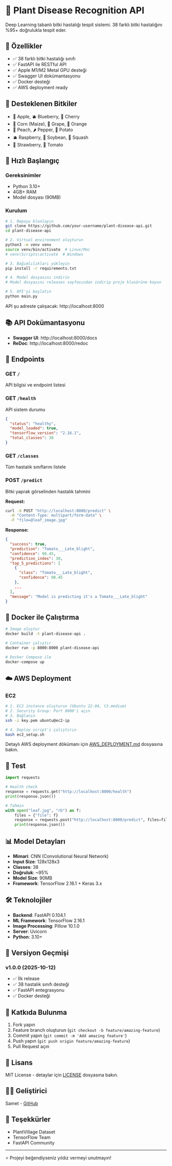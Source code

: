 # 🌿 Plant Disease Recognition API

Deep Learning tabanlı bitki hastalığı tespit sistemi. 38 farklı bitki hastalığını %95+ doğrulukla tespit eder.

## 🎯 Özellikler

- ✅ 38 farklı bitki hastalığı sınıfı
- ✅ FastAPI ile RESTful API
- ✅ Apple M1/M2 Metal GPU desteği
- ✅ Swagger UI dokümantasyonu
- ✅ Docker desteği
- ✅ AWS deployment ready

## 🌱 Desteklenen Bitkiler

- 🍎 Apple, 🫐 Blueberry, 🍒 Cherry
- 🌽 Corn (Maize), 🍇 Grape, 🍊 Orange
- 🍑 Peach, 🌶️ Pepper, 🥔 Potato
- 🫐 Raspberry, 🫘 Soybean, 🥒 Squash
- 🍓 Strawberry, 🍅 Tomato

## 🚀 Hızlı Başlangıç

### Gereksinimler

- Python 3.10+
- 4GB+ RAM
- Model dosyası (90MB)

### Kurulum

```bash
# 1. Repoyu klonlayın
git clone https://github.com/your-username/plant-disease-api.git
cd plant-disease-api

# 2. Virtual environment oluşturun
python3 -m venv venv
source venv/bin/activate  # Linux/Mac
# venv\Scripts\activate  # Windows

# 3. Bağımlılıkları yükleyin
pip install -r requirements.txt

# 4. Model dosyasını indirin
# Model dosyasını releases sayfasından indirip proje klasörüne koyun

# 5. API'yi başlatın
python main.py
```

API şu adreste çalışacak: http://localhost:8000

## 📚 API Dokümantasyonu

- **Swagger UI**: http://localhost:8000/docs
- **ReDoc**: http://localhost:8000/redoc

## 🔌 Endpoints

### GET `/`
API bilgisi ve endpoint listesi

### GET `/health`
API sistem durumu

```json
{
  "status": "healthy",
  "model_loaded": true,
  "tensorflow_version": "2.16.1",
  "total_classes": 38
}
```

### GET `/classes`
Tüm hastalık sınıflarını listele

### POST `/predict`
Bitki yaprak görselinden hastalık tahmini

**Request:**
```bash
curl -X POST "http://localhost:8000/predict" \
  -H "Content-Type: multipart/form-data" \
  -F "file=@leaf_image.jpg"
```

**Response:**
```json
{
  "success": true,
  "prediction": "Tomato___Late_blight",
  "confidence": 98.45,
  "prediction_index": 30,
  "top_5_predictions": [
    {
      "class": "Tomato___Late_blight",
      "confidence": 98.45
    },
    ...
  ],
  "message": "Model is predicting it's a Tomato___Late_blight"
}
```

## 🐳 Docker ile Çalıştırma

```bash
# Image oluştur
docker build -t plant-disease-api .

# Container çalıştır
docker run -p 8000:8000 plant-disease-api

# Docker Compose ile
docker-compose up
```

## ☁️ AWS Deployment

### EC2

```bash
# 1. EC2 instance oluşturun (Ubuntu 22.04, t3.medium)
# 2. Security Group: Port 8000'i açın
# 3. Bağlanın
ssh -i key.pem ubuntu@ec2-ip

# 4. Deploy script'i çalıştırın
bash ec2_setup.sh
```

Detaylı AWS deployment dökümanı için [AWS_DEPLOYMENT.md](AWS_DEPLOYMENT.md) dosyasına bakın.

## 🧪 Test

```python
import requests

# Health check
response = requests.get("http://localhost:8000/health")
print(response.json())

# Tahmin
with open("leaf.jpg", "rb") as f:
    files = {"file": f}
    response = requests.post("http://localhost:8000/predict", files=files)
    print(response.json())
```

## 📊 Model Detayları

- **Mimari**: CNN (Convolutional Neural Network)
- **Input Size**: 128x128x3
- **Classes**: 38
- **Doğruluk**: ~95%
- **Model Size**: 90MB
- **Framework**: TensorFlow 2.16.1 + Keras 3.x

## 🛠️ Teknolojiler

- **Backend**: FastAPI 0.104.1
- **ML Framework**: TensorFlow 2.16.1
- **Image Processing**: Pillow 10.1.0
- **Server**: Uvicorn
- **Python**: 3.10+

## 📝 Versiyon Geçmişi

### v1.0.0 (2025-10-12)
- ✅ İlk release
- ✅ 38 hastalık sınıfı desteği
- ✅ FastAPI entegrasyonu
- ✅ Docker desteği

## 🤝 Katkıda Bulunma

1. Fork yapın
2. Feature branch oluşturun (`git checkout -b feature/amazing-feature`)
3. Commit yapın (`git commit -m 'Add amazing feature'`)
4. Push yapın (`git push origin feature/amazing-feature`)
5. Pull Request açın

## 📄 Lisans

MIT License - detaylar için [LICENSE](LICENSE) dosyasına bakın.

## 👨‍💻 Geliştirici

Samet - [GitHub](https://github.com/your-username)

## 🙏 Teşekkürler

- PlantVillage Dataset
- TensorFlow Team
- FastAPI Community

---

⭐ Projeyi beğendiyseniz yıldız vermeyi unutmayın!
